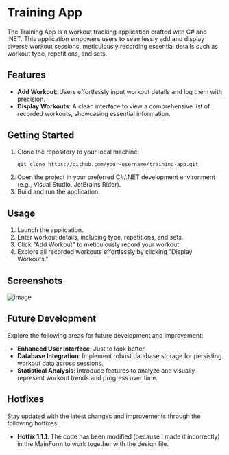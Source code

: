 # Training App

The Training App is a workout tracking application crafted with C# and .NET. This application empowers users to seamlessly add and display diverse workout sessions, meticulously recording essential details such as workout type, repetitions, and sets.

## Features
- **Add Workout**: Users effortlessly input workout details and log them with precision.
- **Display Workouts**: A clean interface to view a comprehensive list of recorded workouts, showcasing essential information.

## Getting Started
1. Clone the repository to your local machine:
    ```bash
    git clone https://github.com/your-username/training-app.git
    ```
2. Open the project in your preferred C#/.NET development environment (e.g., Visual Studio, JetBrains Rider).
3. Build and run the application.

## Usage
1. Launch the application.
2. Enter workout details, including type, repetitions, and sets.
3. Click "Add Workout" to meticulously record your workout.
4. Explore all recorded workouts effortlessly by clicking "Display Workouts."

## Screenshots
![image](https://github.com/OlafGrzesiak/TrainingApp/assets/115358036/7fa3f397-41ba-40ea-8b28-75bb012b482f)

## Future Development
Explore the following areas for future development and improvement:
- **Enhanced User Interface**: Just to look better.
- **Database Integration**: Implement robust database storage for persisting workout data across sessions.
- **Statistical Analysis**: Introduce features to analyze and visually represent workout trends and progress over time.

## Hotfixes
Stay updated with the latest changes and improvements through the following hotfixes:
- **Hotfix 1.1.1**: The code has been modified (because I made it incorrectly) in the MainForm to work together with the design file.

